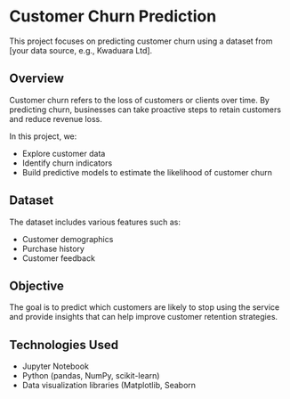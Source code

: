 # Customer Churn Prediction

This project focuses on predicting customer churn using a dataset from [your data source, e.g., Kwaduara Ltd]. 

## Overview

Customer churn refers to the loss of customers or clients over time. By predicting churn, businesses can take proactive steps to retain customers and reduce revenue loss.

In this project, we:
- Explore customer data
- Identify churn indicators
- Build predictive models to estimate the likelihood of customer churn

## Dataset

The dataset includes various features such as:
- Customer demographics
- Purchase history
- Customer feedback

## Objective

The goal is to predict which customers are likely to stop using the service and provide insights that can help improve customer retention strategies.

## Technologies Used

- Jupyter Notebook
- Python (pandas, NumPy, scikit-learn)
- Data visualization libraries (Matplotlib, Seaborn

